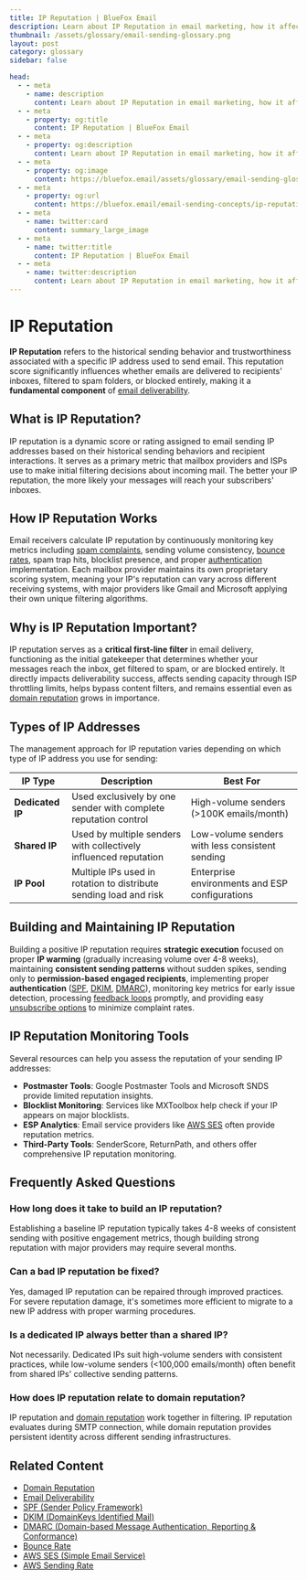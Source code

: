 ```yaml
---
title: IP Reputation | BlueFox Email
description: Learn about IP Reputation in email marketing, how it affects deliverability, and best practices for maintaining a positive sending reputation.
thumbnail: /assets/glossary/email-sending-glossary.png
layout: post
category: glossary
sidebar: false

head:
  - - meta
    - name: description
      content: Learn about IP Reputation in email marketing, how it affects deliverability, and best practices for maintaining a positive sending reputation.
  - - meta
    - property: og:title
      content: IP Reputation | BlueFox Email
  - - meta
    - property: og:description
      content: Learn about IP Reputation in email marketing, how it affects deliverability, and best practices for maintaining a positive sending reputation.
  - - meta
    - property: og:image
      content: https://bluefox.email/assets/glossary/email-sending-glossary.png
  - - meta
    - property: og:url
      content: https://bluefox.email/email-sending-concepts/ip-reputation
  - - meta
    - name: twitter:card
      content: summary_large_image
  - - meta
    - name: twitter:title
      content: IP Reputation | BlueFox Email
  - - meta
    - name: twitter:description
      content: Learn about IP Reputation in email marketing, how it affects deliverability, and best practices for maintaining a positive sending reputation.
---
```


# IP Reputation

**IP Reputation** refers to the historical sending behavior and trustworthiness associated with a specific IP address used to send email. This reputation score significantly influences whether emails are delivered to recipients' inboxes, filtered to spam folders, or blocked entirely, making it a **fundamental component** of [email deliverability](/email-sending-concepts/deliverability).

## What is IP Reputation?

IP reputation is a dynamic score or rating assigned to email sending IP addresses based on their historical sending behaviors and recipient interactions. It serves as a primary metric that mailbox providers and ISPs use to make initial filtering decisions about incoming mail. The better your IP reputation, the more likely your messages will reach your subscribers' inboxes.

## How IP Reputation Works

Email receivers calculate IP reputation by continuously monitoring key metrics including [spam complaints](/email-sending-concepts/complaints), sending volume consistency, [bounce rates](/email-sending-concepts/bounce-rate), spam trap hits, blocklist presence, and proper [authentication](/email-sending-concepts/email-authentication) implementation. Each mailbox provider maintains its own proprietary scoring system, meaning your IP's reputation can vary across different receiving systems, with major providers like Gmail and Microsoft applying their own unique filtering algorithms.

## Why is IP Reputation Important?

IP reputation serves as a **critical first-line filter** in email delivery, functioning as the initial gatekeeper that determines whether your messages reach the inbox, get filtered to spam, or are blocked entirely. It directly impacts deliverability success, affects sending capacity through ISP throttling limits, helps bypass content filters, and remains essential even as [domain reputation](/email-sending-concepts/domain-reputation) grows in importance.

## Types of IP Addresses

The management approach for IP reputation varies depending on which type of IP address you use for sending:

| IP Type | Description | Best For |
|---------|-------------|----------|
| **Dedicated IP** | Used exclusively by one sender with complete reputation control | High-volume senders (>100K emails/month) |
| **Shared IP** | Used by multiple senders with collectively influenced reputation | Low-volume senders with less consistent sending |
| **IP Pool** | Multiple IPs used in rotation to distribute sending load and risk | Enterprise environments and ESP configurations |

## Building and Maintaining IP Reputation

Building a positive IP reputation requires **strategic execution** focused on proper **IP warming** (gradually increasing volume over 4-8 weeks), maintaining **consistent sending patterns** without sudden spikes, sending only to **permission-based engaged recipients**, implementing proper **authentication** ([SPF](/email-sending-concepts/spf), [DKIM](/email-sending-concepts/dkim), [DMARC](/email-sending-concepts/dmarc)), monitoring key metrics for early issue detection, processing [feedback loops](/email-sending-concepts/complaints) promptly, and providing easy [unsubscribe options](/email-sending-concepts/one-click-unsubscribe) to minimize complaint rates.

## IP Reputation Monitoring Tools

Several resources can help you assess the reputation of your sending IP addresses:

- **Postmaster Tools**: Google Postmaster Tools and Microsoft SNDS provide limited reputation insights.
- **Blocklist Monitoring**: Services like MXToolbox help check if your IP appears on major blocklists.
- **ESP Analytics**: Email service providers like [AWS SES](/aws-concepts/ses) often provide reputation metrics.
- **Third-Party Tools**: SenderScore, ReturnPath, and others offer comprehensive IP reputation monitoring.

## Frequently Asked Questions

### How long does it take to build an IP reputation?
Establishing a baseline IP reputation typically takes 4-8 weeks of consistent sending with positive engagement metrics, though building strong reputation with major providers may require several months.

### Can a bad IP reputation be fixed?
Yes, damaged IP reputation can be repaired through improved practices. For severe reputation damage, it's sometimes more efficient to migrate to a new IP address with proper warming procedures.

### Is a dedicated IP always better than a shared IP?
Not necessarily. Dedicated IPs suit high-volume senders with consistent practices, while low-volume senders (<100,000 emails/month) often benefit from shared IPs' collective sending patterns.

### How does IP reputation relate to domain reputation?
IP reputation and [domain reputation](/email-sending-concepts/domain-reputation) work together in filtering. IP reputation evaluates during SMTP connection, while domain reputation provides persistent identity across different sending infrastructures.

## Related Content

- [Domain Reputation](/email-sending-concepts/domain-reputation)
- [Email Deliverability](/email-sending-concepts/deliverability)
- [SPF (Sender Policy Framework)](/email-sending-concepts/spf)
- [DKIM (DomainKeys Identified Mail)](/email-sending-concepts/dkim)
- [DMARC (Domain-based Message Authentication, Reporting & Conformance)](/email-sending-concepts/dmarc)
- [Bounce Rate](/email-sending-concepts/bounce-rate)
- [AWS SES (Simple Email Service)](/aws-concepts/ses)
- [AWS Sending Rate](/aws-concepts/ses-sending-rate)

<GlossaryCTA />
